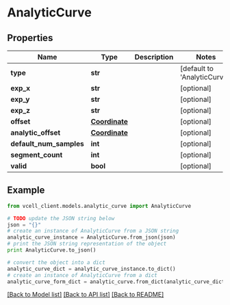 # AnalyticCurve


## Properties
Name | Type | Description | Notes
------------ | ------------- | ------------- | -------------
**type** | **str** |  | [default to 'AnalyticCurve']
**exp_x** | **str** |  | [optional] 
**exp_y** | **str** |  | [optional] 
**exp_z** | **str** |  | [optional] 
**offset** | [**Coordinate**](Coordinate.md) |  | [optional] 
**analytic_offset** | [**Coordinate**](Coordinate.md) |  | [optional] 
**default_num_samples** | **int** |  | [optional] 
**segment_count** | **int** |  | [optional] 
**valid** | **bool** |  | [optional] 

## Example

```python
from vcell_client.models.analytic_curve import AnalyticCurve

# TODO update the JSON string below
json = "{}"
# create an instance of AnalyticCurve from a JSON string
analytic_curve_instance = AnalyticCurve.from_json(json)
# print the JSON string representation of the object
print AnalyticCurve.to_json()

# convert the object into a dict
analytic_curve_dict = analytic_curve_instance.to_dict()
# create an instance of AnalyticCurve from a dict
analytic_curve_form_dict = analytic_curve.from_dict(analytic_curve_dict)
```
[[Back to Model list]](../README.md#documentation-for-models) [[Back to API list]](../README.md#documentation-for-api-endpoints) [[Back to README]](../README.md)


